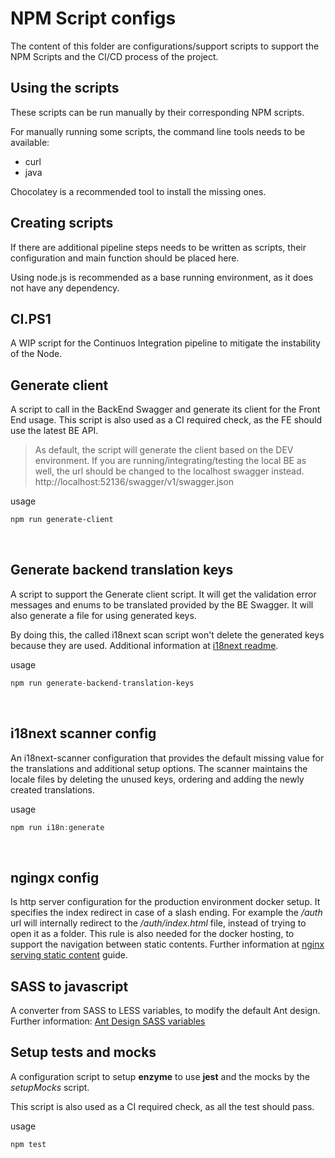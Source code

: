 # NPM Script configs

The content of this folder are configurations/support scripts to support the NPM Scripts and the
CI/CD process of the project.
</br>

## Using the scripts

These scripts can be run manually by their corresponding NPM scripts.

For manually running some scripts, the command line tools needs to be available:
* curl
* java

Chocolatey is a recommended tool to install the missing ones.
</br>

## Creating scripts

If there are additional pipeline steps needs to be written as scripts, their configuration and main function should be placed here.

Using node.js is recommended as a base running environment, as it does not have any dependency.
</br>

## CI.PS1

A WIP script for the Continuos Integration pipeline to mitigate the instability of the Node.
</br>

## Generate client

A script to call in the BackEnd Swagger and generate its client for the Front End usage.
This script is also used as a CI required check, as the FE should use the latest BE API.
</br>
> As default, the script will generate the client based on the DEV environment. If you are running/integrating/testing the local BE as well, the url should be changed to the localhost swagger instead.  http://localhost:52136/swagger/v1/swagger.json

usage
```powershell
npm run generate-client
```
</br>

## Generate backend translation keys

A script to support the Generate client script. It will get the validation error messages and enums
to be translated provided by the BE Swagger. It will also generate a file for using generated keys.

By doing this, the called i18next scan script won't delete the generated keys because they are used.
Additional information at [i18next readme](../src/app/i18n/readme.md).

usage
```powershell
npm run generate-backend-translation-keys
```
</br>

## i18next scanner config

An i18next-scanner configuration that provides the default missing value for the translations and
additional setup options. The scanner maintains the locale files by deleting the unused keys, ordering
and adding the newly created translations.

usage
```powershell
npm run i18n:generate
```
</br>

## ngingx config

Is http server configuration for the production environment docker setup.
It specifies the index redirect in case of a slash ending. For example the */auth* url will internally redirect to the */auth/index.html* file, instead of trying to open it as a folder. This rule is also needed for the docker hosting, to support the navigation between static contents. Further information at [nginx serving static content](https://docs.nginx.com/nginx/admin-guide/web-server/serving-static-content/ ) guide.
</br>

## SASS to javascript

A converter from SASS to LESS variables, to modify the default Ant design.
Further information: [Ant Design SASS variables](https://grapesolutions.atlassian.net/wiki/spaces/KB/pages/1077215272/AntDesign+SASS+v+ltoz+k)
</br>

## Setup tests and mocks

A configuration script to setup **enzyme** to use **jest** and the mocks by the *setupMocks* script.

This script is also used as a CI required check, as all the test should pass.

usage
```powershell
npm test
```
